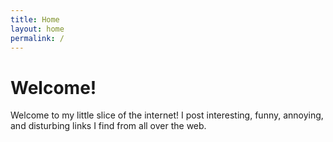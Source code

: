 ```yaml
---
title: Home
layout: home
permalink: /
---
```


# Welcome!

Welcome to my little slice of the internet! I post interesting, funny, annoying, and disturbing links I find from all over the web.
